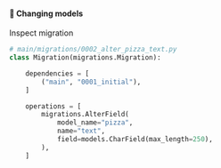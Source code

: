 #### 🔧 Changing models

Inspect migration

```py
# main/migrations/0002_alter_pizza_text.py
class Migration(migrations.Migration):

    dependencies = [
        ("main", "0001_initial"),
    ]

    operations = [
        migrations.AlterField(
            model_name="pizza",
            name="text",
            field=models.CharField(max_length=250),
        ),
    ]
```


<aside class="notes">
</aside>
